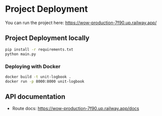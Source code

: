 # Project Deployment
You can run the project here: https://wow-production-7f90.up.railway.app/

## Project Deployment locally
```bash
pip install -r requirements.txt
python main.py
```
### Deploying with Docker
```bash
docker build -t unit-logbook .
docker run -p 8000:8000 unit-logbook
```

## API documentation
- Route docs: https://wow-production-7f90.up.railway.app/docs